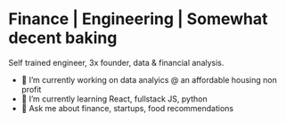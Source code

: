 # Finance | Engineering | Somewhat decent baking

Self trained engineer, 3x founder, data & financial analysis.


- 🔭 I’m currently working on data analyics @ an affordable housing non profit
- 🌱 I’m currently learning React, fullstack JS, python
- 💬 Ask me about finance, startups, food recommendations


